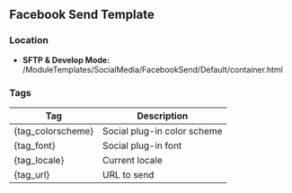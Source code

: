 ## Facebook Send Template

### Location
* **SFTP & Develop Mode:** /ModuleTemplates/SocialMedia/FacebookSend/Default/container.html

### Tags

Tag | Description
-------------- | -------------
{tag_colorscheme} | Social plug-in color scheme
{tag_font} | Social plug-in font
{tag_locale} | Current locale
{tag_url} | URL to send
